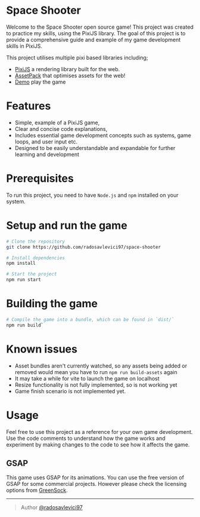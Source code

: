 # Space Shooter

Welcome to the Space Shooter open source game! This project was created to practice my skills, using the PixiJS library. The goal of this project is to provide a comprehensive guide and example of my game development skills in PixiJS.

This project utilises multiple pixi based libraries including;

- [PixiJS](https://github.com/pixijs/pixijs) a rendering library built for the web.
- [AssetPack](https://github.com/pixijs/assetpack) that optimises assets for the web!
- [Demo](https://main.d1fe7hiiegfan5.amplifyapp.com/) play the game

# Features

- Simple, example of a PixiJS game,
- Clear and concise code explanations,
- Includes essential game development concepts such as systems, game loops, and user input etc.
- Designed to be easily understandable and expandable for further learning and development

# Prerequisites

To run this project, you need to have `Node.js` and `npm` installed on your system.

# Setup and run the game

```sh
# Clone the repository
git clone https://github.com/radosavlevici97/space-shooter

# Install dependencies
npm install

# Start the project
npm run start
```

# Building the game

```sh
# Compile the game into a bundle, which can be found in `dist/`
npm run build`
```

# Known issues

- Asset bundles aren't currently watched, so any assets being added or removed would mean you have to run `npm run build-assets` again
- It may take a while for vite to launch the game on localhost
- Resize functionality is not fully implemented, so is not working yet
- Game finish scenario is not implemented yet.

# Usage

Feel free to use this project as a reference for your own game development. Use the code comments to understand how the game works and experiment by making changes to the code to see how it affects the game.

## GSAP

This game uses GSAP for its animations. You can use the free version of GSAP for some commercial projects. However please check the licensing options from [GreenSock](https://greensock.com/licensing/).

---

> Author [@radosavlevici97](https://github.com/https://github.com/radosavlevici97)
